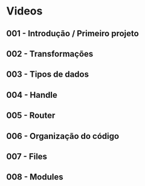 # Videos

## 001 - Introdução / Primeiro projeto

## 002 - Transformações

## 003 - Tipos de dados

## 004 - Handle

## 005 - Router

## 006 - Organização do código

## 007 - Files

## 008 - Modules
